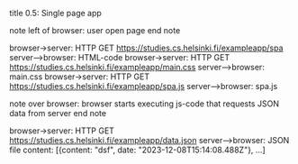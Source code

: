 title 0.5: Single page app

note left of browser:
user open page 
end note

browser->server: HTTP GET https://studies.cs.helsinki.fi/exampleapp/spa
server-->browser: HTML-code
browser->server: HTTP GET https://studies.cs.helsinki.fi/exampleapp/main.css
server-->browser: main.css
browser->server: HTTP GET https://studies.cs.helsinki.fi/exampleapp/spa.js
server-->browser: spa.js

note over browser: 
browser starts 
executing js-code 
that requests JSON 
data from server
end note

browser->server: HTTP GET https://studies.cs.helsinki.fi/exampleapp/data.json
server-->browser: JSON file content: [{content: "dsf", date: "2023-12-08T15:14:08.488Z"}, ...]

